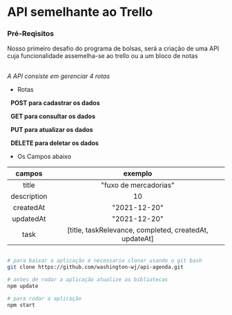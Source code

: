 # API semelhante ao Trello 

### Pré-Reqisitos
Nosso primeiro desafio do programa de bolsas, será a criação de uma API cuja funcionalidade assemelha-se ao trello ou a um bloco de notas

##

*A API consiste em gerenciar 4 rotas*

- Rotas

&nbsp;
**POST para cadastrar os dados**

&nbsp;
**GET para consultar os dados**

&nbsp;
**PUT para atualizar os dados**

&nbsp;
**DELETE para deletar os dados**

- Os Campos abaixo

|campos       | exemplo                                               |
| :---:       |  :---:                                                |
|title        | "fuxo de mercadorias"                                 |
|description  |    10                                                 |
|createdAt    |"2021-12-20"                                           |
|updatedAt    |"2021-12-20"                                           |
|task         |[title, taskRelevance, completed, createdAt, updateAt] |

##

```bash
# para baixar a aplicação é necessario clonar usando o git bash
git clone https://github.com/washington-wj/api-agenda.git

# antes de rodar a aplicação atualize as bibliotecas
npm update

# para rodar a aplicação
npm start
``` 